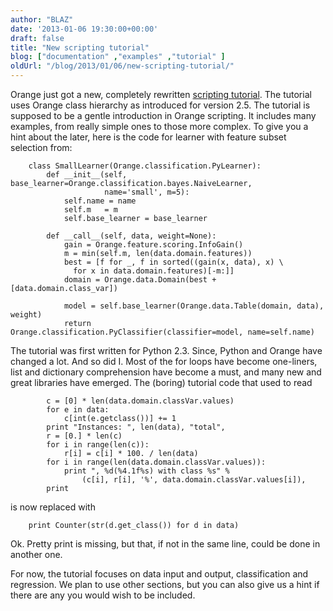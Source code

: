 ```yaml
---
author: "BLAZ"
date: '2013-01-06 19:30:00+00:00'
draft: false
title: "New scripting tutorial"
blog: ["documentation" ,"examples" ,"tutorial" ]
oldUrl: "/blog/2013/01/06/new-scripting-tutorial/"
---
```


Orange just got a new, completely rewritten [scripting tutorial](http://docs.biolab.si/orange/2/tutorial/rst/index.html). The tutorial uses Orange class hierarchy as introduced for version 2.5. The tutorial is supposed to be a gentle introduction in Orange scripting. It includes many examples, from really simple ones to those more complex. To give you a hint about the later, here is the code for learner with feature subset selection from:

```
    class SmallLearner(Orange.classification.PyLearner):
        def __init__(self, base_learner=Orange.classification.bayes.NaiveLearner,
                     name='small', m=5):
            self.name = name
            self.m   = m
            self.base_learner = base_learner

        def __call__(self, data, weight=None):
            gain = Orange.feature.scoring.InfoGain()
            m = min(self.m, len(data.domain.features))
            best = [f for _, f in sorted((gain(x, data), x) \
              for x in data.domain.features)[-m:]]
            domain = Orange.data.Domain(best + [data.domain.class_var])

            model = self.base_learner(Orange.data.Table(domain, data), weight)
            return Orange.classification.PyClassifier(classifier=model, name=self.name)
```




The tutorial was first written for Python 2.3. Since, Python and Orange have changed a lot. And so did I. Most of the for loops have become one-liners, list and dictionary comprehension have become a must, and many new and great libraries have emerged. The (boring) tutorial code that used to read


```
        c = [0] * len(data.domain.classVar.values)
        for e in data:
            c[int(e.getclass())] += 1
        print "Instances: ", len(data), "total",
        r = [0.] * len(c)
        for i in range(len(c)):
            r[i] = c[i] * 100. / len(data)
        for i in range(len(data.domain.classVar.values)):
            print ", %d(%4.1f%s) with class %s" % 
                (c[i], r[i], '%', data.domain.classVar.values[i]),
        print
```


is now replaced with

```
    print Counter(str(d.get_class()) for d in data)
```

Ok. Pretty print is missing, but that, if not in the same line, could be done in another one.

For now, the tutorial focuses on data input and output, classification and regression. We plan to use other sections, but you can also give us a hint if there are any you would wish to be included.
